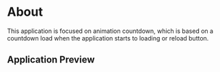 # About

This application is focused on animation countdown, which is based on a countdown load when the application starts to loading or reload button. 

## Application Preview